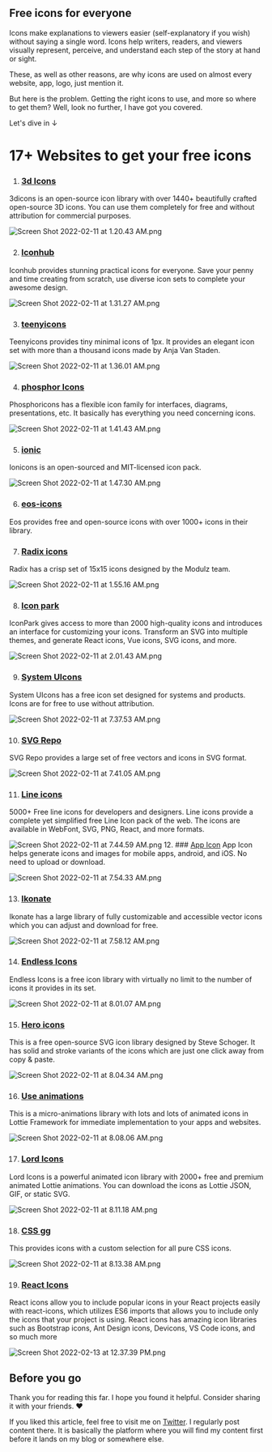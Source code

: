 ## Free icons for everyone

Icons make explanations to viewers easier (self-explanatory if you wish) without saying a single word. Icons help writers, readers, and viewers visually represent, perceive, and understand each step of the story at hand or sight. 

These, as well as other reasons, are why icons are used on almost every website, app, logo, just mention it.

But here is the problem. Getting the right icons to use, and more so where to get them? Well, look no further, I have got you covered.

Let's dive in ↓

# 17+ Websites to get your free icons

1. ### [3d Icons](https://3dicons.co)

  3dicons is an open-source icon library with over 1440+ beautifully crafted open-source 3D icons. You can use them completely for free and without attribution for commercial purposes.

   ![Screen Shot 2022-02-11 at 1.20.43 AM.png](https://cdn.hashnode.com/res/hashnode/image/upload/v1644531932028/_9EWfQSHj.png)

2. ### [Iconhub](https://iconhub.io/)
  Iconhub provides stunning practical icons for everyone. Save your penny and time creating from scratch, use diverse icon sets to complete your awesome design.

  ![Screen Shot 2022-02-11 at 1.31.27 AM.png](https://cdn.hashnode.com/res/hashnode/image/upload/v1644532303776/GGPEc3UIv.png)

3. ### [teenyicons](https://teenyicons.com/)
  Teenyicons provides tiny minimal icons of 1px. It provides an elegant icon set with more than a thousand icons made by Anja Van Staden.

  ![Screen Shot 2022-02-11 at 1.36.01 AM.png](https://cdn.hashnode.com/res/hashnode/image/upload/v1644532579914/ejkW4Hj8L.png)

4. ### [phosphor Icons](https://phosphoricons.com/)
  Phosphoricons has a flexible icon family for interfaces, diagrams, presentations, etc. It basically has everything you need concerning icons.

  ![Screen Shot 2022-02-11 at 1.41.43 AM.png](https://cdn.hashnode.com/res/hashnode/image/upload/v1644532921260/IhG83rUx9.png)

5. ### [ionic](https://ionic.io/ionicons)
  Ionicons is an open-sourced and MIT-licensed icon pack.

  ![Screen Shot 2022-02-11 at 1.47.30 AM.png](https://cdn.hashnode.com/res/hashnode/image/upload/v1644533266380/zNO8DWdZO.png)

6. ### [eos-icons](https://eos-icons.com/)
  Eos provides free and open-source icons with over 1000+ icons in their library.

7. ### [Radix icons](https://icons.modulz.app/)
  Radix has a crisp set of 15x15 icons designed by the Modulz team.

  ![Screen Shot 2022-02-11 at 1.55.16 AM.png](https://cdn.hashnode.com/res/hashnode/image/upload/v1644533733571/dg9BkT9SA.png)

8. ### [Icon park](https://github.com/bytedance/IconPark)
  IconPark gives access to more than 2000 high-quality icons and introduces an interface for customizing your icons. Transform an SVG into multiple themes, and generate React icons, Vue icons, SVG icons, and more. 

  ![Screen Shot 2022-02-11 at 2.01.43 AM.png](https://cdn.hashnode.com/res/hashnode/image/upload/v1644534123954/nAcQl3XuQ.png)

9. ### [System UIcons](https://systemuicons.com/)
  System UIcons has a free icon set designed for systems and products. Icons are for free to use without attribution.

  ![Screen Shot 2022-02-11 at 7.37.53 AM.png](https://cdn.hashnode.com/res/hashnode/image/upload/v1644554292414/5lCk0NDMj.png)

10.  ### [SVG Repo](https://www.svgrepo.com/)
  SVG Repo provides a large set of free vectors and icons in SVG format.

  ![Screen Shot 2022-02-11 at 7.41.05 AM.png](https://cdn.hashnode.com/res/hashnode/image/upload/v1644554492003/GYaOq5l3L.png)

11.  ### [Line icons](https://lineicons.com/icons/)
  5000+ Free line icons for developers and designers. Line icons provide a complete yet simplified free Line Icon pack of the web. The icons are available in WebFont, SVG, PNG, React, and more formats.

  ![Screen Shot 2022-02-11 at 7.44.59 AM.png](https://cdn.hashnode.com/res/hashnode/image/upload/v1644554722621/0kTzeAPhs.png)
12.  ### [App Icon](https://appicon.co/)
  App Icon helps generate icons and images for mobile apps, android, and iOS. No need to upload or download.

  ![Screen Shot 2022-02-11 at 7.54.33 AM.png](https://cdn.hashnode.com/res/hashnode/image/upload/v1644555290781/r5fp-u99I.png)

13.  ### [Ikonate](https://ikonate.com/)
  Ikonate has a large library of fully customizable and accessible vector icons which you can adjust and download for free. 

  ![Screen Shot 2022-02-11 at 7.58.12 AM.png](https://cdn.hashnode.com/res/hashnode/image/upload/v1644555510214/JCHbvak28.png)

14.  ### [Endless Icons](https://endlessicons.com/)
  Endless Icons is a free icon library with virtually no limit to the number of icons it provides in its set.

  ![Screen Shot 2022-02-11 at 8.01.07 AM.png](https://cdn.hashnode.com/res/hashnode/image/upload/v1644555686207/FcE2jQ4iC.png)

15.  ### [Hero icons](https://heroicons.dev/)
  This is a free open-source SVG icon library designed by Steve Schoger. It has solid and stroke variants of the icons which are just one click away from copy & paste.

  ![Screen Shot 2022-02-11 at 8.04.34 AM.png](https://cdn.hashnode.com/res/hashnode/image/upload/v1644555897142/GTgQmvBR6.png)

16.  ### [Use animations](https://useanimations.com/)
  This is a micro-animations library with lots and lots of animated icons in Lottie Framework for immediate implementation to your apps and websites.

  ![Screen Shot 2022-02-11 at 8.08.06 AM.png](https://cdn.hashnode.com/res/hashnode/image/upload/v1644556105892/NguG36U4d.png)

17.  ### [Lord Icons](https://lordicon.com/icons#free)
  Lord Icons is a powerful animated icon library with 2000+ free and premium animated Lottie animations. You can download the icons as Lottie JSON, GIF, or static SVG.

  ![Screen Shot 2022-02-11 at 8.11.18 AM.png](https://cdn.hashnode.com/res/hashnode/image/upload/v1644556296676/iefmPMjGn.png)

18.   ### [CSS gg](https://css.gg/app)
  This provides icons with a custom selection for all pure CSS icons.

  ![Screen Shot 2022-02-11 at 8.13.38 AM.png](https://cdn.hashnode.com/res/hashnode/image/upload/v1644556436811/OzrMfdAeb.png)

19. ### [React Icons](https://react-icons.github.io/react-icons/) 
  React icons allow you to include popular icons in your React projects easily with react-icons, which utilizes ES6 imports that allows you to include only the icons that your project is using. React icons has amazing icon libraries such as Bootstrap icons, Ant Design icons, Devicons, VS Code icons, and so much more

  ![Screen Shot 2022-02-13 at 12.37.39 PM.png](https://cdn.hashnode.com/res/hashnode/image/upload/v1644746220412/62f5cWyIn.png)

## Before you go

  Thank you for reading this far. I hope you found it helpful. Consider sharing it with your friends. ❤️

  If you liked this article, feel free to visit me on [Twitter](https://twitter.com/mbaziiraronn). I regularly post content there. It is basically the platform where you will find my content first before it lands on my blog or somewhere else.